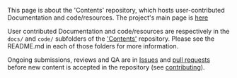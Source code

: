 This page is about the 'Contents' repository, which hosts user-contributed Documentation and code/resources. The project's main page is [here](https://qubes-community.github.io/) 

User contributed Documentation and code/resources are respectively in the `docs/` and `code/` subfolders of the ['Contents'](https://github.com/Qubes-Community/Contents) repository. Please see the README.md in each of those folders for more information.

Ongoing submissions, reviews and QA are in [Issues](https://github.com/Qubes-Community/Contents/issues) and [pull requests](https://github.com/Qubes-Community/Contents/pulls) before new content is accepted  in the repository (see [contributing](https://qubes-community.github.io/#contributing)).

